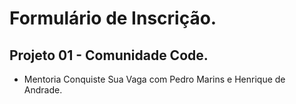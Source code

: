 # Formulário de Inscrição.

## Projeto 01 - Comunidade Code. 

* Mentoria Conquiste Sua Vaga com Pedro Marins e Henrique de Andrade.

